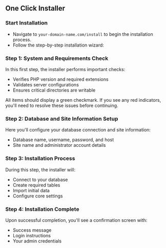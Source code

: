 ## One Click Installer

### **Start Installation**
- Navigate to `your-domain-name.com/install` to begin the installation process.
- Follow the step-by-step installation wizard:

### **Step 1: System and Requirements Check**
     
In this first step, the installer performs important checks:
- Verifies PHP version and required extensions
- Validates server configurations
- Ensures critical directories are writable

All items should display a green checkmark. If you see any red indicators, you'll need to resolve these issues before continuing.
     
### **Step 2: Database and Site Information Setup**

Here you'll configure your database connection and site information:
- Database name, username, password, and host
- Site name and administrator account details
     
### **Step 3: Installation Process**
     
During this step, the installer will:
- Connect to your database
- Create required tables
- Import initial data
- Configure core settings
     
### **Step 4: Installation Complete**
     
Upon successful completion, you'll see a confirmation screen with:
- Success message
- Login instructions
- Your admin credentials
